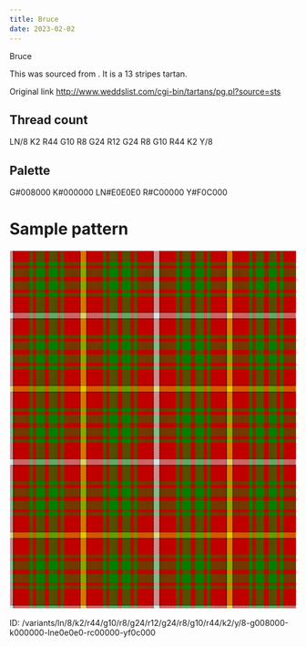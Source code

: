 ```yaml
---
title: Bruce
date: 2023-02-02
---
```

Bruce

This was sourced from <no value>.  It is a 13 stripes tartan.

Original link http://www.weddslist.com/cgi-bin/tartans/pg.pl?source=sts

## Thread count
LN/8 K2 R44 G10 R8 G24 R12 G24 R8 G10 R44 K2 Y/8

## Palette
G#008000 K#000000 LN#E0E0E0 R#C00000 Y#F0C000

# Sample pattern

![Tartan detail](tartan.png "LN/8 K2 R44 G10 R8 G24 R12 G24 R8 G10 R44 K2 Y/8 tartan")

ID: /variants/ln/8/k2/r44/g10/r8/g24/r12/g24/r8/g10/r44/k2/y/8-g008000-k000000-lne0e0e0-rc00000-yf0c000